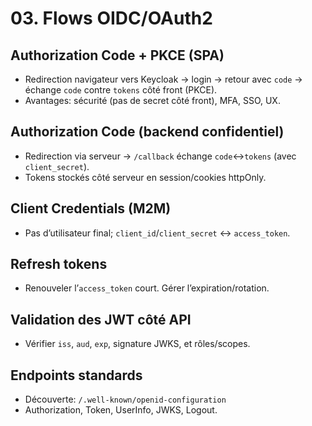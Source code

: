 # 03. Flows OIDC/OAuth2

## Authorization Code + PKCE (SPA)
- Redirection navigateur vers Keycloak → login → retour avec `code` → échange `code` contre `tokens` côté front (PKCE).
- Avantages: sécurité (pas de secret côté front), MFA, SSO, UX.

## Authorization Code (backend confidentiel)
- Redirection via serveur → `/callback` échange `code`↔`tokens` (avec `client_secret`).
- Tokens stockés côté serveur en session/cookies httpOnly.

## Client Credentials (M2M)
- Pas d’utilisateur final; `client_id`/`client_secret` ↔ `access_token`.

## Refresh tokens
- Renouveler l’`access_token` court. Gérer l’expiration/rotation.

## Validation des JWT côté API
- Vérifier `iss`, `aud`, `exp`, signature JWKS, et rôles/scopes.

## Endpoints standards
- Découverte: `/.well-known/openid-configuration`
- Authorization, Token, UserInfo, JWKS, Logout.
